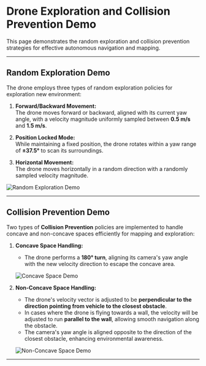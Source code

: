 # Drone Exploration and Collision Prevention Demo

This page demonstrates the random exploration and collision prevention strategies for effective autonomous navigation and mapping.

---

## Random Exploration Demo

The drone employs three types of random exploration policies for exploration new environment:

1. **Forward/Backward Movement:**  
   The drone moves forward or backward, aligned with its current yaw angle, with a velocity magnitude uniformly sampled between **0.5 m/s** and **1.5 m/s**.

2. **Position Locked Mode:**  
   While maintaining a fixed position, the drone rotates within a yaw range of **±37.5°** to scan its surroundings.

3. **Horizontal Movement:**  
   The drone moves horizontally in a random direction with a randomly sampled velocity magnitude.

![Random Exploration Demo](./demo_random_explore.gif)

---

## Collision Prevention Demo

Two types of **Collision Prevention** policies are implemented to handle concave and non-concave spaces efficiently for mapping and exploration:

1. **Concave Space Handling:**  
   - The drone performs a **180° turn**, aligning its camera's yaw angle with the new velocity direction to escape the concave area.

   ![Concave Space Demo](./concave_demo.gif)

2. **Non-Concave Space Handling:**  
   - The drone's velocity vector is adjusted to be **perpendicular to the direction pointing from vehicle to the closest obstacle**.  
   - In cases where the drone is flying towards a wall, the velocity will be adjusted to run **parallel to the wall**, allowing smooth navigation along the obstacle.
   - The camera's yaw angle is aligned opposite to the direction of the closest obstacle, enhancing environmental awareness.

   ![Non-Concave Space Demo](./nonconcave_demo.gif)

---

